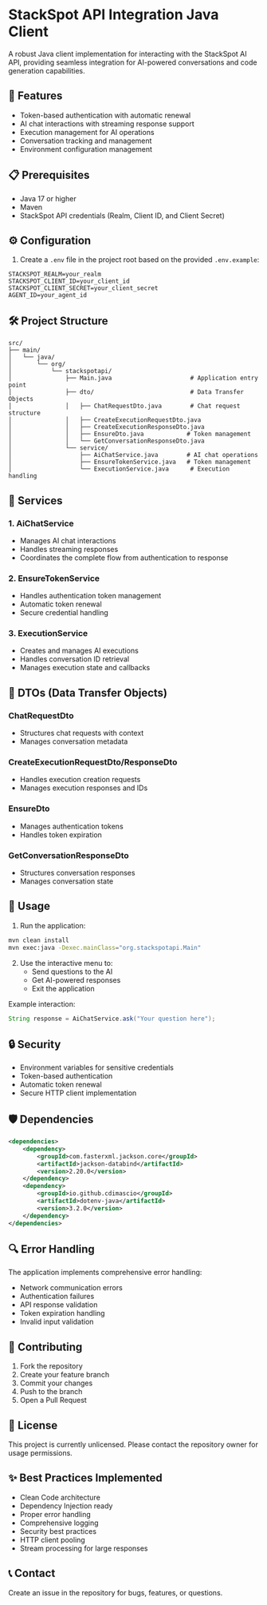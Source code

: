 # StackSpot API Integration Java Client

A robust Java client implementation for interacting with the StackSpot AI API, providing seamless integration for AI-powered conversations and code generation capabilities.

## 🚀 Features

- Token-based authentication with automatic renewal
- AI chat interactions with streaming response support
- Execution management for AI operations
- Conversation tracking and management
- Environment configuration management

## 📋 Prerequisites

- Java 17 or higher
- Maven
- StackSpot API credentials (Realm, Client ID, and Client Secret)

## ⚙️ Configuration

1. Create a `.env` file in the project root based on the provided `.env.example`:

```env
STACKSPOT_REALM=your_realm
STACKSPOT_CLIENT_ID=your_client_id
STACKSPOT_CLIENT_SECRET=your_client_secret
AGENT_ID=your_agent_id
```

## 🛠️ Project Structure

```
src/
├── main/
│   └── java/
│       └── org/
│           └── stackspotapi/
│               ├── Main.java                      # Application entry point
│               ├── dto/                           # Data Transfer Objects
│               │   ├── ChatRequestDto.java        # Chat request structure
│               │   ├── CreateExecutionRequestDto.java
│               │   ├── CreateExecutionResponseDto.java
│               │   ├── EnsureDto.java            # Token management
│               │   └── GetConversationResponseDto.java
│               └── service/
│                   ├── AiChatService.java        # AI chat operations
│                   ├── EnsureTokenService.java   # Token management
│                   └── ExecutionService.java      # Execution handling
```

## 🔧 Services

### 1. AiChatService

- Manages AI chat interactions
- Handles streaming responses
- Coordinates the complete flow from authentication to response

### 2. EnsureTokenService

- Handles authentication token management
- Automatic token renewal
- Secure credential handling

### 3. ExecutionService

- Creates and manages AI executions
- Handles conversation ID retrieval
- Manages execution state and callbacks

## 📝 DTOs (Data Transfer Objects)

### ChatRequestDto

- Structures chat requests with context
- Manages conversation metadata

### CreateExecutionRequestDto/ResponseDto

- Handles execution creation requests
- Manages execution responses and IDs

### EnsureDto

- Manages authentication tokens
- Handles token expiration

### GetConversationResponseDto

- Structures conversation responses
- Manages conversation state

## 🚀 Usage

1. Run the application:

```bash
mvn clean install
mvn exec:java -Dexec.mainClass="org.stackspotapi.Main"
```

2. Use the interactive menu to:
   - Send questions to the AI
   - Get AI-powered responses
   - Exit the application

Example interaction:

```java
String response = AiChatService.ask("Your question here");
```

## 🔒 Security

- Environment variables for sensitive credentials
- Token-based authentication
- Automatic token renewal
- Secure HTTP client implementation

## 🛡️ Dependencies

```xml
<dependencies>
    <dependency>
        <groupId>com.fasterxml.jackson.core</groupId>
        <artifactId>jackson-databind</artifactId>
        <version>2.20.0</version>
    </dependency>
    <dependency>
        <groupId>io.github.cdimascio</groupId>
        <artifactId>dotenv-java</artifactId>
        <version>3.2.0</version>
    </dependency>
</dependencies>
```

## 🔍 Error Handling

The application implements comprehensive error handling:

- Network communication errors
- Authentication failures
- API response validation
- Token expiration handling
- Invalid input validation

## 🤝 Contributing

1. Fork the repository
2. Create your feature branch
3. Commit your changes
4. Push to the branch
5. Open a Pull Request

## 📄 License

This project is currently unlicensed. Please contact the repository owner for usage permissions.

## ✨ Best Practices Implemented

- Clean Code architecture
- Dependency Injection ready
- Proper error handling
- Comprehensive logging
- Security best practices
- HTTP client pooling
- Stream processing for large responses

## 📞 Contact

Create an issue in the repository for bugs, features, or questions.
